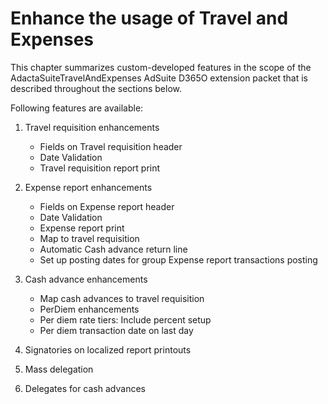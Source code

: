 # Enhance the usage of Travel and Expenses

This chapter summarizes custom-developed features in the scope of the AdactaSuiteTravelAndExpenses AdSuite D365O extension packet that is described throughout the sections below.

Following features are available:

1. Travel requisition enhancements
   - Fields on Travel requisition header
   - Date Validation
   - Travel requisition report print

1. Expense report enhancements
   - Fields on Expense report header
   - Date Validation
   - Expense report print
   - Map to travel requisition
   - Automatic Cash advance return line
   - Set up posting dates for group Expense report transactions posting

1. Cash advance enhancements
   - Map cash advances to travel requisition
   - PerDiem enhancements
   - Per diem rate tiers: Include percent setup
   - Per diem transaction date on last day



1. Signatories on localized report printouts
1. Mass delegation
1. Delegates for cash advances



